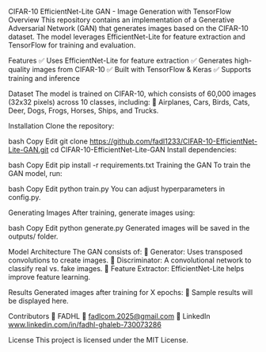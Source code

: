 CIFAR-10 EfficientNet-Lite GAN - Image Generation with TensorFlow
Overview
This repository contains an implementation of a Generative Adversarial Network (GAN) that generates images based on the CIFAR-10 dataset. The model leverages EfficientNet-Lite for feature extraction and TensorFlow for training and evaluation.

Features
✅ Uses EfficientNet-Lite for feature extraction
✅ Generates high-quality images from CIFAR-10
✅ Built with TensorFlow & Keras
✅ Supports training and inference

Dataset
The model is trained on CIFAR-10, which consists of 60,000 images (32x32 pixels) across 10 classes, including:
🚗 Airplanes, Cars, Birds, Cats, Deer, Dogs, Frogs, Horses, Ships, and Trucks.

Installation
Clone the repository:

bash
Copy
Edit
git clone https://github.com/fadl1233/CIFAR-10-EfficientNet-Lite-GAN.git
cd CIFAR-10-EfficientNet-Lite-GAN
Install dependencies:

bash
Copy
Edit
pip install -r requirements.txt
Training the GAN
To train the GAN model, run:

bash
Copy
Edit
python train.py
You can adjust hyperparameters in config.py.

Generating Images
After training, generate images using:

bash
Copy
Edit
python generate.py
Generated images will be saved in the outputs/ folder.

Model Architecture
The GAN consists of:
🔹 Generator: Uses transposed convolutions to create images.
🔹 Discriminator: A convolutional network to classify real vs. fake images.
🔹 Feature Extractor: EfficientNet-Lite helps improve feature learning.

Results
Generated images after training for X epochs:
📸 Sample results will be displayed here.

Contributors
👤 FADHL 
📧 fadlcom.2025@gmail.com
🔗 LinkedIn   www.linkedin.com/in/fadhl-ghaleb-730073286

License
This project is licensed under the MIT License.

